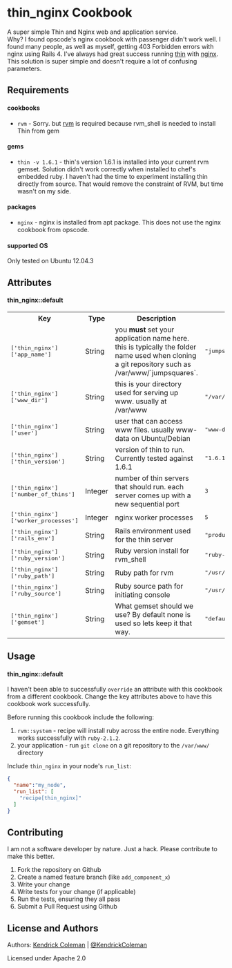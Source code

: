 thin_nginx Cookbook
===================
A super simple Thin and Nginx web and application service. <br>
Why? I found opscode's nginx cookbook with passenger didn't work well. I found many people, as well as myself, getting 403 Forbidden errors with
nginx using Rails 4. I've always had great success running [thin](http://code.macournoyer.com/thin/) with
[nginx](http://nginx.org/). This solution is super simple and doesn't require a lot of confusing parameters. 

Requirements
------------
#### cookbooks
- `rvm` - Sorry. but [rvm](https://github.com/fnichol/chef-rvm) is required because rvm_shell is needed to install Thin from gem

#### gems
- `thin -v 1.6.1` - thin's version 1.6.1 is installed into your current rvm gemset. Solution didn't work correctly when installed to chef's embedded ruby. I haven't had the 
time to experiment installing thin directly from source. That would remove the constraint of RVM, but time wasn't on my side.

#### packages
- `nginx` - nginx is installed from apt package. This does not use the nginx cookbook from opscode.

#### supported OS
Only tested on Ubuntu 12.04.3

Attributes
----------
#### thin_nginx::default
<table>
  <tr>
    <th>Key</th>
    <th>Type</th>
    <th>Description</th>
    <th>Default</th>
  </tr>
  <tr>
    <td><tt>['thin_nginx']['app_name']</tt></td>
    <td>String</td>
    <td>you <b>must</b> set your application name here. this is typically the folder name used when cloning a git repository such as /var/www/`jumpsquares`.</td>
    <td><tt>"jumpsquares"</tt></td>
  </tr>
  <tr>
    <td><tt>['thin_nginx']['www_dir']</tt></td>
    <td>String</td>
    <td>this is your directory used for serving up www. usually at /var/www</td>
    <td><tt>"/var/www/"</tt></td>
  </tr>
  <tr>
    <td><tt>['thin_nginx']['user']</tt></td>
    <td>String</td>
    <td>user that can access www files. usually www-data on Ubuntu/Debian</td>
    <td><tt>"www-data"</tt></td>
  </tr>
  <tr>
    <td><tt>['thin_nginx']['thin_version']</tt></td>
    <td>String</td>
    <td>version of thin to run. Currently tested against 1.6.1</td>
    <td><tt>"1.6.1"</tt></td>
  </tr>
  <tr>
    <td><tt>['thin_nginx']['number_of_thins']</tt></td>
    <td>Integer</td>
    <td>number of thin servers that should run. each server comes up with a new sequential port</td>
    <td><tt>3</tt></td>
  </tr>
  <tr>
    <td><tt>['thin_nginx']['worker_processes']</tt></td>
    <td>Integer</td>
    <td>nginx worker processes</td>
    <td><tt>5</tt></td>
  </tr>
  <tr>
    <td><tt>['thin_nginx']['rails_env']</tt></td>
    <td>String</td>
    <td>Rails environment used for the thin server</td>
    <td><tt>"production"</tt></td>
  </tr>
  <tr>
    <td><tt>['thin_nginx']['ruby_version']</tt></td>
    <td>String</td>
    <td>Ruby version install for rvm_shell</td>
    <td><tt>"ruby-2.1.2"</tt></td>
  </tr>
  <tr>
    <td><tt>['thin_nginx']['ruby_path']</tt></td>
    <td>String</td>
    <td>Ruby path for rvm</td>
    <td><tt>"/usr/local/rvm"</tt></td>
  </tr>
  <tr>
    <td><tt>['thin_nginx']['ruby_source']</tt></td>
    <td>String</td>
    <td>Ruby source path for initiating console</td>
    <td><tt>"/usr/local/rvm/scripts/rvm"</tt></td>
  </tr>
  <tr>
    <td><tt>['thin_nginx']['gemset']</tt></td>
    <td>String</td>
    <td>What gemset should we use? By default none is used so lets keep it that way.</td>
    <td><tt>"default"</tt></td>
  </tr>
</table>

Usage
-----
#### thin_nginx::default
I haven't been able to successfully `override` an attribute with this cookbook from a different cookbook. Change the key attributes above to have this cookbook work successfully.

Before running this cookbook include the following: <br>
1. `rvm::system` - recipe will install ruby across the entire node. Everything works successfully with `ruby-2.1.2`. <br>
2. your application - run `git clone` on a git repository to the `/var/www/` directory
 
Include `thin_nginx` in your node's `run_list`:

```json
{
  "name":"my_node",
  "run_list": [
    "recipe[thin_nginx]"
  ]
}
```

Contributing
------------
I am not a software developer by nature. Just a hack. Please contribute to make this better.
<br>
1. Fork the repository on Github<br>
2. Create a named feature branch (like `add_component_x`)<br>
3. Write your change<br>
4. Write tests for your change (if applicable)<br>
5. Run the tests, ensuring they all pass<br>
6. Submit a Pull Request using Github<br>

License and Authors
-------------------
Authors: <a href="http://www.kendrickcoleman.com">Kendrick Coleman</a> | <a href="http://twitter.com/KendrickColeman">@KendrickColeman</a>

Licensed under Apache 2.0